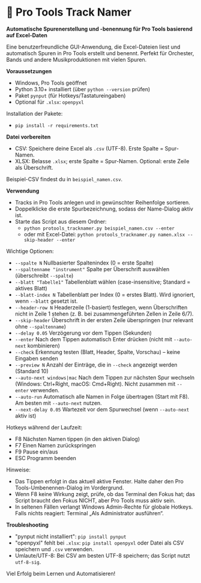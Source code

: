 # 🎵 Pro Tools Track Namer

**Automatische Spurenerstellung und -benennung für Pro Tools basierend auf Excel-Daten**

Eine benutzerfreundliche GUI-Anwendung, die Excel-Dateien liest und automatisch Spuren in Pro Tools erstellt und benennt. Perfekt für Orchester, Bands und andere Musikproduktionen mit vielen Spuren.

**Voraussetzungen**
- Windows, Pro Tools geöffnet
- Python 3.10+ installiert (über `python --version` prüfen)
- Paket `pynput` (für Hotkeys/Tastatureingaben)
- Optional für `.xlsx`: `openpyxl`

Installation der Pakete:
- `pip install -r requirements.txt`

**Datei vorbereiten**
- CSV: Speichere deine Excel als `.csv` (UTF-8). Erste Spalte = Spur-Namen.
- XLSX: Belasse `.xlsx`; erste Spalte = Spur-Namen. Optional: erste Zeile als Überschrift.

Beispiel-CSV findest du in `beispiel_namen.csv`.

**Verwendung**
- Tracks in Pro Tools anlegen und in gewünschter Reihenfolge sortieren.
- Doppelklicke die erste Spurbezeichnung, sodass der Name-Dialog aktiv ist.
- Starte das Script aus diesem Ordner:
  - `python protools_tracknamer.py beispiel_namen.csv --enter`
  - oder mit Excel-Datei: `python protools_tracknamer.py namen.xlsx --skip-header --enter`

Wichtige Optionen:
- `--spalte N`  Nullbasierter Spaltenindex (0 = erste Spalte)
- `--spaltenname "instrument"`  Spalte per Überschrift auswählen (überschreibt `--spalte`)
- `--blatt "Tabelle1"`  Tabellenblatt wählen (case-insensitive; Standard = aktives Blatt)
- `--blatt-index N`  Tabellenblatt per Index (0 = erstes Blatt). Wird ignoriert, wenn `--blatt` gesetzt ist.
- `--header-row N`  Headerzeile (1-basiert) festlegen, wenn Überschriften nicht in Zeile 1 stehen (z. B. bei zusammengeführten Zellen in Zeile 6/7).
- `--skip-header`  Überschrift in der ersten Zeile überspringen (nur relevant ohne `--spaltenname`)
- `--delay 0.05`  Verzögerung vor dem Tippen (Sekunden)
- `--enter`  Nach dem Tippen automatisch Enter drücken (nicht mit `--auto-next` kombinieren)
- `--check`  Erkennung testen (Blatt, Header, Spalte, Vorschau) – keine Eingaben senden
- `--preview N`  Anzahl der Einträge, die in `--check` angezeigt werden (Standard 10)
- `--auto-next windows|mac`  Nach dem Tippen zur nächsten Spur wechseln (Windows: Ctrl+Right, macOS: Cmd+Right). Nicht zusammen mit `--enter` verwenden.
- `--auto-run`  Automatisch alle Namen in Folge übertragen (Start mit F8). Am besten mit `--auto-next` nutzen.
- `--next-delay 0.05`  Wartezeit vor dem Spurwechsel (wenn `--auto-next` aktiv ist)

Hotkeys während der Laufzeit:
- F8  Nächsten Namen tippen (in den aktiven Dialog)
- F7  Einen Namen zurückspringen
- F9  Pause ein/aus
- ESC Programm beenden

Hinweise:
- Das Tippen erfolgt in das aktuell aktive Fenster. Halte daher den Pro Tools-Umbenennen-Dialog im Vordergrund.
- Wenn F8 keine Wirkung zeigt, prüfe, ob das Terminal den Fokus hat; das Script braucht den Fokus NICHT, aber Pro Tools muss aktiv sein.
- In seltenen Fällen verlangt Windows Admin-Rechte für globale Hotkeys. Falls nichts reagiert: Terminal „Als Administrator ausführen“.

**Troubleshooting**
- "pynput nicht installiert": `pip install pynput`
- "openpyxl" fehlt bei `.xlsx`: `pip install openpyxl` oder Datei als CSV speichern und `.csv` verwenden.
- Umlaute/UTF-8: Bei CSV am besten UTF-8 speichern; das Script nutzt `utf-8-sig`.

Viel Erfolg beim Lernen und Automatisieren!
